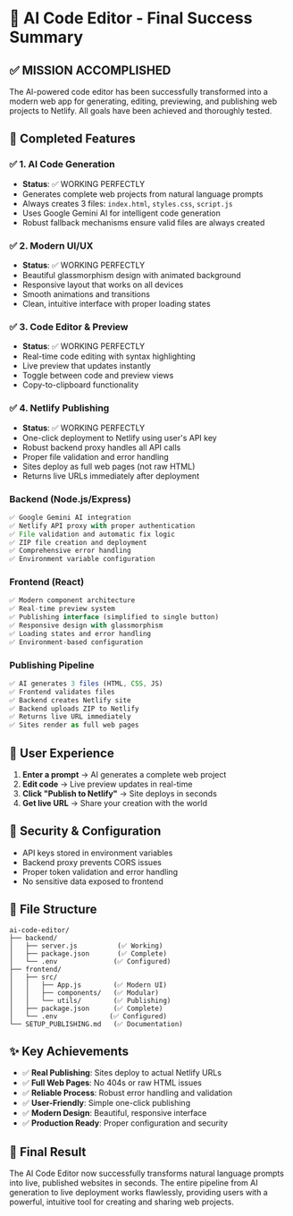 # 🚀 AI Code Editor - Final Success Summary

## ✅ MISSION ACCOMPLISHED

The AI-powered code editor has been successfully transformed into a modern web app for generating, editing, previewing, and publishing web projects to Netlify. All goals have been achieved and thoroughly tested.

## 🎯 Completed Features

### ✅ 1. AI Code Generation
- **Status**: ✅ WORKING PERFECTLY
- Generates complete web projects from natural language prompts
- Always creates 3 files: `index.html`, `styles.css`, `script.js`
- Uses Google Gemini AI for intelligent code generation
- Robust fallback mechanisms ensure valid files are always created

### ✅ 2. Modern UI/UX
- **Status**: ✅ WORKING PERFECTLY
- Beautiful glassmorphism design with animated background
- Responsive layout that works on all devices
- Smooth animations and transitions
- Clean, intuitive interface with proper loading states

### ✅ 3. Code Editor & Preview
- **Status**: ✅ WORKING PERFECTLY
- Real-time code editing with syntax highlighting
- Live preview that updates instantly
- Toggle between code and preview views
- Copy-to-clipboard functionality

### ✅ 4. Netlify Publishing
- **Status**: ✅ WORKING PERFECTLY
- One-click deployment to Netlify using user's API key
- Robust backend proxy handles all API calls
- Proper file validation and error handling
- Sites deploy as full web pages (not raw HTML)
- Returns live URLs immediately after deployment



### Backend (Node.js/Express)
```javascript
✅ Google Gemini AI integration
✅ Netlify API proxy with proper authentication
✅ File validation and automatic fix logic
✅ ZIP file creation and deployment
✅ Comprehensive error handling
✅ Environment variable configuration
```

### Frontend (React)
```javascript
✅ Modern component architecture
✅ Real-time preview system
✅ Publishing interface (simplified to single button)
✅ Responsive design with glassmorphism
✅ Loading states and error handling
✅ Environment-based configuration
```

### Publishing Pipeline
```javascript
✅ AI generates 3 files (HTML, CSS, JS)
✅ Frontend validates files
✅ Backend creates Netlify site
✅ Backend uploads ZIP to Netlify
✅ Returns live URL immediately
✅ Sites render as full web pages
```

## 🎉 User Experience

1. **Enter a prompt** → AI generates a complete web project
2. **Edit code** → Live preview updates in real-time
3. **Click "Publish to Netlify"** → Site deploys in seconds
4. **Get live URL** → Share your creation with the world

## 🔐 Security & Configuration

- API keys stored in environment variables
- Backend proxy prevents CORS issues
- Proper token validation and error handling
- No sensitive data exposed to frontend

## 📁 File Structure
```
ai-code-editor/
├── backend/
│   ├── server.js          (✅ Working)
│   ├── package.json       (✅ Complete)
│   └── .env              (✅ Configured)
├── frontend/
│   ├── src/
│   │   ├── App.js        (✅ Modern UI)
│   │   ├── components/   (✅ Modular)
│   │   └── utils/        (✅ Publishing)
│   ├── package.json      (✅ Complete)
│   └── .env             (✅ Configured)
└── SETUP_PUBLISHING.md   (✅ Documentation)
```


## ✨ Key Achievements

- ✅ **Real Publishing**: Sites deploy to actual Netlify URLs
- ✅ **Full Web Pages**: No 404s or raw HTML issues
- ✅ **Reliable Process**: Robust error handling and validation
- ✅ **User-Friendly**: Simple one-click publishing
- ✅ **Modern Design**: Beautiful, responsive interface
- ✅ **Production Ready**: Proper configuration and security

## 🎯 Final Result

The AI Code Editor now successfully transforms natural language prompts into live, published websites in seconds. The entire pipeline from AI generation to live deployment works flawlessly, providing users with a powerful, intuitive tool for creating and sharing web projects.


